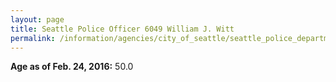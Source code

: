 ```yaml
---
layout: page
title: Seattle Police Officer 6049 William J. Witt
permalink: /information/agencies/city_of_seattle/seattle_police_department/copbook/6049/
---
```


**Age as of Feb. 24, 2016:** 50.0
